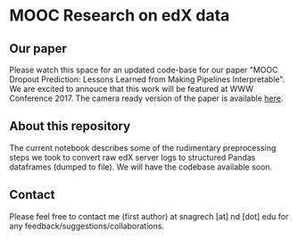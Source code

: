 # MOOC Research on edX data

## Our paper
Please watch this space for an updated code-base for our paper "MOOC Dropout Prediction: Lessons Learned from Making Pipelines Interpretable". We are excited to annouce that this work will be featured at WWW Conference 2017.  The camera ready version of the paper is available [here](http://www3.nd.edu/~snagrech/papers/MOOCWWW2017.pdf).

## About this repository
The current notebook describes some of the rudimentary preprocessing steps we took to convert raw edX server logs to structured Pandas dataframes (dumped to file). We will have the codebase available soon.

## Contact
Please feel free to contact me (first author) at snagrech [at] nd [dot] edu for any feedback/suggestions/collaborations.
